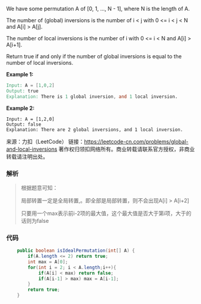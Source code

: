 We have some permutation A of [0, 1, ..., N - 1], where N is the length of A.

The number of (global) inversions is the number of i < j with 0 <= i < j < N and A[i] > A[j].

The number of local inversions is the number of i with 0 <= i < N and A[i] > A[i+1].

Return true if and only if the number of global inversions is equal to the number of local inversions.

**Example 1:**

```verilog
Input: A = [1,0,2]
Output: true
Explanation: There is 1 global inversion, and 1 local inversion.
```

**Example 2:**

```log
Input: A = [1,2,0]
Output: false
Explanation: There are 2 global inversions, and 1 local inversion.
```



来源：力扣（LeetCode）
链接：https://leetcode-cn.com/problems/global-and-local-inversions
著作权归领扣网络所有。商业转载请联系官方授权，非商业转载请注明出处。



### 解析

> 根据题意可知：
>
> 局部转置一定是全局转置,。即全部是局部转置，则不会出现A[i] > A[i+2]
>
> 只要用一个max表示前i-2项的最大值，这个最大值是否大于第i项，大于的话则为false



### 代码

```java
    public boolean isIdealPermutation(int[] A) {
        if(A.length <= 2) return true;
        int max = A[0];
        for(int i = 2; i < A.length;i++){
            if(A[i] < max) return false;
            if(A[i-1] > max) max = A[i-1];
        }
        return true;
    }
```

